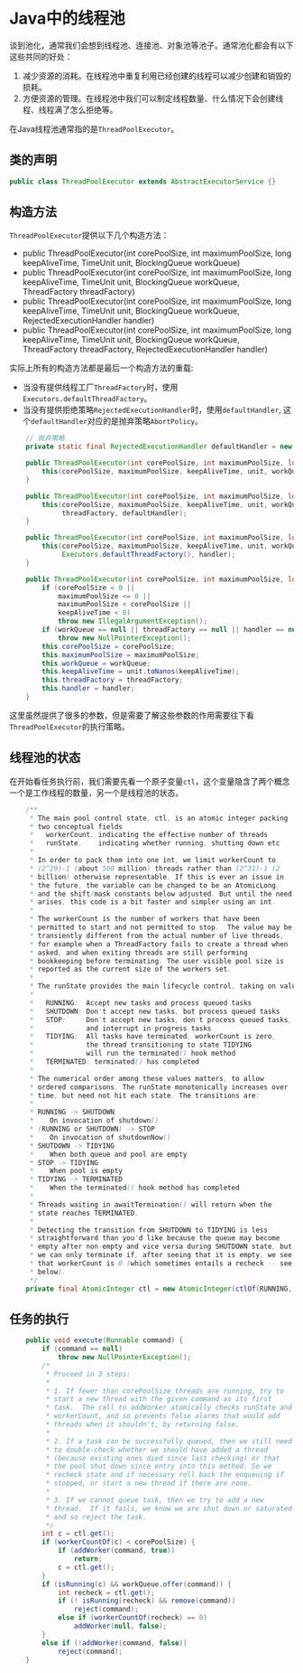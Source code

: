 # Java中的线程池
谈到池化，通常我们会想到线程池、连接池、对象池等池子。通常池化都会有以下这些共同的好处：
1. 减少资源的消耗。在线程池中重复利用已经创建的线程可以减少创建和销毁的损耗。
2. 方便资源的管理。在线程池中我们可以制定线程数量、什么情况下会创建线程、线程满了怎么拒绝等。

在Java线程池通常指的是`ThreadPoolExecutor`。

## 类的声明
```java
public class ThreadPoolExecutor extends AbstractExecutorService {}
```

## 构造方法
`ThreadPoolExecutor`提供以下几个构造方法：
- public ThreadPoolExecutor(int corePoolSize, int maximumPoolSize, long keepAliveTime, TimeUnit unit, BlockingQueue<Runnable> workQueue)
- public ThreadPoolExecutor(int corePoolSize, int maximumPoolSize, long keepAliveTime, TimeUnit unit, BlockingQueue<Runnable> workQueue, ThreadFactory threadFactory)
- public ThreadPoolExecutor(int corePoolSize, int maximumPoolSize, long keepAliveTime, TimeUnit unit, BlockingQueue<Runnable> workQueue, RejectedExecutionHandler handler)
- public ThreadPoolExecutor(int corePoolSize, int maximumPoolSize, long keepAliveTime, TimeUnit unit, BlockingQueue<Runnable> workQueue, ThreadFactory threadFactory, RejectedExecutionHandler handler)

实际上所有的构造方法都是最后一个构造方法的重载:
- 当没有提供线程工厂`ThreadFactory`时，使用`Executors.defaultThreadFactory`。
- 当没有提供拒绝策略`RejectedExecutionHandler`时，使用`defaultHandler`, 这个`defaultHandler`对应的是抛弃策略`AbortPolicy`。

```java
    // 抛弃策略
    private static final RejectedExecutionHandler defaultHandler = new AbortPolicy();

    public ThreadPoolExecutor(int corePoolSize, int maximumPoolSize, long keepAliveTime, TimeUnit unit, BlockingQueue<Runnable> workQueue) {
        this(corePoolSize, maximumPoolSize, keepAliveTime, unit, workQueue, Executors.defaultThreadFactory(), defaultHandler);
    }

    public ThreadPoolExecutor(int corePoolSize, int maximumPoolSize, long keepAliveTime, TimeUnit unit, BlockingQueue<Runnable> workQueue, ThreadFactory threadFactory) {
        this(corePoolSize, maximumPoolSize, keepAliveTime, unit, workQueue,
             threadFactory, defaultHandler);
    }

    public ThreadPoolExecutor(int corePoolSize, int maximumPoolSize, long keepAliveTime, TimeUnit unit, BlockingQueue<Runnable> workQueue, RejectedExecutionHandler handler) {
        this(corePoolSize, maximumPoolSize, keepAliveTime, unit, workQueue,
             Executors.defaultThreadFactory(), handler);
    }

    public ThreadPoolExecutor(int corePoolSize, int maximumPoolSize, long keepAliveTime, TimeUnit unit, BlockingQueue<Runnable> workQueue, ThreadFactory threadFactory, RejectedExecutionHandler handler) {
        if (corePoolSize < 0 ||
            maximumPoolSize <= 0 ||
            maximumPoolSize < corePoolSize ||
            keepAliveTime < 0)
            throw new IllegalArgumentException();
        if (workQueue == null || threadFactory == null || handler == null)
            throw new NullPointerException();
        this.corePoolSize = corePoolSize;
        this.maximumPoolSize = maximumPoolSize;
        this.workQueue = workQueue;
        this.keepAliveTime = unit.toNanos(keepAliveTime);
        this.threadFactory = threadFactory;
        this.handler = handler;
    }
```

这里虽然提供了很多的参数，但是需要了解这些参数的作用需要往下看`ThreadPoolExecutor`的执行策略。

## 线程池的状态
在开始看任务执行前，我们需要先看一个原子变量`ctl`，这个变量隐含了两个概念一个是工作线程的数量，另一个是线程池的状态。
```java
    /**
     * The main pool control state, ctl, is an atomic integer packing
     * two conceptual fields
     *   workerCount, indicating the effective number of threads
     *   runState,    indicating whether running, shutting down etc
     *
     * In order to pack them into one int, we limit workerCount to
     * (2^29)-1 (about 500 million) threads rather than (2^31)-1 (2
     * billion) otherwise representable. If this is ever an issue in
     * the future, the variable can be changed to be an AtomicLong,
     * and the shift/mask constants below adjusted. But until the need
     * arises, this code is a bit faster and simpler using an int.
     *
     * The workerCount is the number of workers that have been
     * permitted to start and not permitted to stop.  The value may be
     * transiently different from the actual number of live threads,
     * for example when a ThreadFactory fails to create a thread when
     * asked, and when exiting threads are still performing
     * bookkeeping before terminating. The user-visible pool size is
     * reported as the current size of the workers set.
     *
     * The runState provides the main lifecycle control, taking on values:
     *
     *   RUNNING:  Accept new tasks and process queued tasks
     *   SHUTDOWN: Don't accept new tasks, but process queued tasks
     *   STOP:     Don't accept new tasks, don't process queued tasks,
     *             and interrupt in-progress tasks
     *   TIDYING:  All tasks have terminated, workerCount is zero,
     *             the thread transitioning to state TIDYING
     *             will run the terminated() hook method
     *   TERMINATED: terminated() has completed
     *
     * The numerical order among these values matters, to allow
     * ordered comparisons. The runState monotonically increases over
     * time, but need not hit each state. The transitions are:
     *
     * RUNNING -> SHUTDOWN
     *    On invocation of shutdown()
     * (RUNNING or SHUTDOWN) -> STOP
     *    On invocation of shutdownNow()
     * SHUTDOWN -> TIDYING
     *    When both queue and pool are empty
     * STOP -> TIDYING
     *    When pool is empty
     * TIDYING -> TERMINATED
     *    When the terminated() hook method has completed
     *
     * Threads waiting in awaitTermination() will return when the
     * state reaches TERMINATED.
     *
     * Detecting the transition from SHUTDOWN to TIDYING is less
     * straightforward than you'd like because the queue may become
     * empty after non-empty and vice versa during SHUTDOWN state, but
     * we can only terminate if, after seeing that it is empty, we see
     * that workerCount is 0 (which sometimes entails a recheck -- see
     * below).
     */
    private final AtomicInteger ctl = new AtomicInteger(ctlOf(RUNNING, 0));
```

## 任务的执行

```java
    public void execute(Runnable command) {
        if (command == null)
            throw new NullPointerException();
        /*
         * Proceed in 3 steps:
         *
         * 1. If fewer than corePoolSize threads are running, try to
         * start a new thread with the given command as its first
         * task.  The call to addWorker atomically checks runState and
         * workerCount, and so prevents false alarms that would add
         * threads when it shouldn't, by returning false.
         *
         * 2. If a task can be successfully queued, then we still need
         * to double-check whether we should have added a thread
         * (because existing ones died since last checking) or that
         * the pool shut down since entry into this method. So we
         * recheck state and if necessary roll back the enqueuing if
         * stopped, or start a new thread if there are none.
         *
         * 3. If we cannot queue task, then we try to add a new
         * thread.  If it fails, we know we are shut down or saturated
         * and so reject the task.
         */
        int c = ctl.get();
        if (workerCountOf(c) < corePoolSize) {
            if (addWorker(command, true))
                return;
            c = ctl.get();
        }
        if (isRunning(c) && workQueue.offer(command)) {
            int recheck = ctl.get();
            if (! isRunning(recheck) && remove(command))
                reject(command);
            else if (workerCountOf(recheck) == 0)
                addWorker(null, false);
        }
        else if (!addWorker(command, false))
            reject(command);
    }
```
